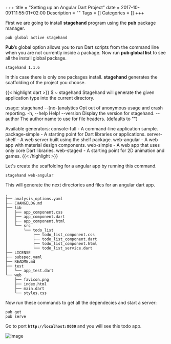 +++
title = "Setting up an Angular Dart Project"
date = 2017-10-09T11:55:01+02:00
Description = ""
Tags = []
Categories = []
+++

First we are going to install **stagehand** program using the **pub** package manager.

```
pub global active stagehand
```

**Pub**’s global option allows you to run Dart scripts from the command line when you are not currently inside a package.
Now run **pub global list** to see all the install global package.

```
stagehand 1.1.6
```

In this case there is only one packages install. **stagehand** generates the scaffolding of the project you choose.

{{< highlight dart >}}
$ ~ stagehand
Stagehand will generate the given application type into the current directory.

usage: stagehand <generator-name>
    --[no-]analytics    Opt out of anonymous usage and crash reporting.
-h, --help              Help!
    --version           Display the version for stagehand.
    --author            The author name to use for file headers.
                        (defaults to "<your name>")

Available generators:
  console-full   - A command-line application sample.
  package-simple - A starting point for Dart libraries or applications.
  server-shelf   - A web server built using the shelf package.
  web-angular    - A web app with material design components.
  web-simple     - A web app that uses only core Dart libraries.
  web-stagexl    - A starting point for 2D animation and games.
{{< /highlight >}}

Let's create the scaffolding for a angular app by running this command.

```
stagehand web-angular
```

This will generate the next directories and files for an angular dart app.

```
.
├── analysis_options.yaml
├── CHANGELOG.md
├── lib
│   ├── app_component.css
│   ├── app_component.dart
│   ├── app_component.html
│   └── src
│       └── todo_list
│           ├── todo_list_component.css
│           ├── todo_list_component.dart
│           ├── todo_list_component.html
│           └── todo_list_service.dart
├── LICENSE
├── pubspec.yaml
├── README.md
├── test
│   └── app_test.dart
└── web
    ├── favicon.png
    ├── index.html
    ├── main.dart
    └── styles.css
```

Now run these commands to get all the dependecies and start a server:

```
pub get
pub serve
```

Go to port **`http://localhost:8080`** and you will see this todo app.

![image](../../img/angular-hello-world.jpg)
